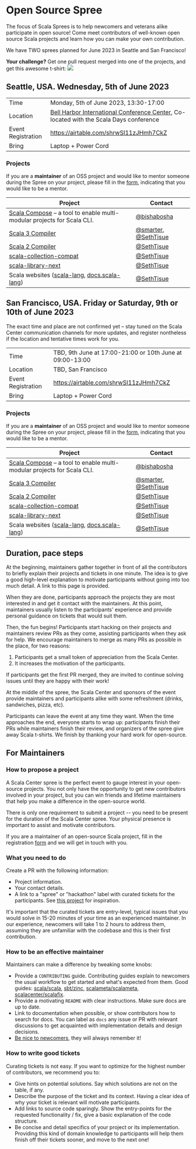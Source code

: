 # Open Source Spree

The focus of Scala Sprees is to help newcomers and veterans alike participate
in open source! Come meet contributors of well-known open source Scala projects and
learn how you can make your own contribution.

We have TWO sprees planned for June 2023 in Seattle and San Francisco!

**Your challenge?** Get one pull request merged into one of the projects, and
get this awesome t-shirt:
![](https://pbs.twimg.com/media/CtnCrtvWAAAO0nE.jpg:small)

## Seattle, USA. Wednesday, 5th of June 2023

|                    |                                                                                                 |
|--------------------|-------------------------------------------------------------------------------------------------|
| Time               | Monday, 5th of June 2023, 13:30-17:00                                                           |
| Location           | [Bell Harbor International Conference Center](https://scaladays.org/seattle-2023/the-venue), Co-located with the Scala Days conference |
| Event Registration | <https://airtable.com/shrwSI11zJHmh7CkZ>                                    |
| Bring              | Laptop + Power Cord                                                                             |

### Projects

If you are a **maintainer** of an OSS project and would like to mentor someone during the Spree on your project, please fill in the [form](https://airtable.com/shrwSI11zJHmh7CkZ), indicating that you would like to be a mentor.

| Project                                                                              | Contact                                                              |
|--------------------------------------------------------------------------------------|----------------------------------------------------------------------|
| [Scala Compose](https://github.com/virtuslab/scala-compose) – a tool to enable multi-modular projects for Scala CLI. | [@bishabosha](https://github.com/bishabosha) |
| [Scala 3 Compiler](https://github.com/lampepfl/dotty) | [@smarter](https://github.com/smarter), [@SethTisue](https://github.com/SethTisue) |
| [Scala 2 Compiler](https://github.com/scala/scala) | [@SethTisue](https://github.com/SethTisue) |
| [scala-collection-compat](https://github.com/scala/scala-collection-compat) | [@SethTisue](https://github.com/SethTisue) |
| [scala-library-next](https://github.com/scala/scala-library-next) | [@SethTisue](https://github.com/SethTisue) |
| Scala websites ([scala-lang](https://github.com/scala/scala-lang), [docs.scala-lang](https://github.com/scala/docs.scala-lang)) | [@SethTisue](https://github.com/SethTisue) |

## San Francisco, USA. Friday or Saturday, 9th or 10th of June 2023

The exact time and place are not confirmed yet – stay tuned on the Scala Center communication channels for more updates,
and register nontheless if the location and tentative times work for you.

|                    |                                                                                                 |
|--------------------|-------------------------------------------------------------------------------------------------|
| Time               | TBD, 9th June at 17:00-21:00 or 10th June at 09:00-13:00 |
| Location           | TBD, San Francisco |
| Event Registration | <https://airtable.com/shrwSI11zJHmh7CkZ>                                    |
| Bring              | Laptop + Power Cord                                                                             |

### Projects

If you are a **maintainer** of an OSS project and would like to mentor someone during the Spree on your project, please fill in the [form](https://airtable.com/shrwSI11zJHmh7CkZ), indicating that you would like to be a mentor.

| Project                                                                              | Contact                                                              |
|--------------------------------------------------------------------------------------|----------------------------------------------------------------------|
| [Scala Compose](https://github.com/virtuslab/scala-compose) – a tool to enable multi-modular projects for Scala CLI. | [@bishabosha](https://github.com/bishabosha) |
| [Scala 3 Compiler](https://github.com/lampepfl/dotty) | [@smarter](https://github.com/smarter), [@SethTisue](https://github.com/SethTisue) |
| [Scala 2 Compiler](https://github.com/scala/scala) | [@SethTisue](https://github.com/SethTisue) |
| [scala-collection-compat](https://github.com/scala/scala-collection-compat) | [@SethTisue](https://github.com/SethTisue) |
| [scala-library-next](https://github.com/scala/scala-library-next) | [@SethTisue](https://github.com/SethTisue) |
| Scala websites ([scala-lang](https://github.com/scala/scala-lang), [docs.scala-lang](https://github.com/scala/docs.scala-lang)) | [@SethTisue](https://github.com/SethTisue) |

## Duration, pace steps

At the beginning, maintainers gather together in front of all the contributors
to briefly explain their projects and tickets in one minute. The idea is to give
a good high-level explanation to motivate participants without going into too
much detail. A link to this page is provided.

When they are done, participants approach the projects they are most interested
in and get it contact with the maintainers. At this point, maintainers usually
listen to the participants' experience and provide personal guidance on tickets
that would suit them.

Then, the fun begins! Participants start hacking on their projects and
maintainers review PRs as they come, assisting participants when they ask for
help. We encourage maintainers to merge as many PRs as possible in the place,
for two reasons:

1. Participants get a small token of appreciation from the Scala Center.
2. It increases the motivation of the participants.

If participants get the first PR merged, they are invited to continue solving
issues until they are happy with their work!

At the middle of the spree, the Scala Center and sponsors of the event provide
maintainers and participants alike with some refreshment (drinks, sandwiches,
pizza, etc).

Participants can leave the event at any time they want. When the time approaches
the end, everyone starts to wrap up: participants finish their PRs while
maintainers finish their review, and organizers of the spree give away Scala
t-shirts. We finish by thanking your hard work for open-source.

## For Maintainers

### How to propose a project

A Scala Center spree is the perfect event to gauge interest in your open-source
projects. You not only have the opportunity to get new contributors involved in
your project, but you can win friends and lifetime maintainers that help you
make a difference in the open-source world.

There is only one requirement to submit a project -- you need to be present for
the duration of the Scala Center spree. Your physical presence is important to
assist and motivate contributors.

If you are a maintainer of an open-source Scala project, fill in the registration
[form](https://airtable.com/shrwSI11zJHmh7CkZ) and we will get in touch with you.

### What you need to do

Create a PR with the following information:

- Project information.
- Your contact details.
- A link to a "spree" or "hackathon" label with curated tickets for the
  participants. See
  [this project](https://github.com/sbt/zinc/issues?utf8=✓&q=label:hackathon%20is:issue)
  for inspiration.

It's important that the curated tickets are entry-level, typical issues that you
would solve in 15-20 minutes of your time as an experienced maintainer. In our
experience, newcomers will take 1 to 2 hours to address them, assuming they are
unfamiliar with the codebase and this is their first contribution.

### How to be an effective maintainer

Maintainers can make a difference by tweaking some knobs:

- Provide a `CONTRIBUTING` guide. Contributing guides explain to newcomers the
  usual workflow to get started and what's expected from them. Good guides:
  [scala/scala](https://github.com/scala/scala/blob/2.12.x/CONTRIBUTING.md),
  [sbt/zinc](https://github.com/sbt/zinc/blob/1.x/CONTRIBUTING.md),
  [scalameta/scalameta](https://github.com/scalameta/scalameta/blob/master/CONTRIBUTING.md),
  [scalacenter/scalafix](https://github.com/scala/scala/blob/2.12.x/CONTRIBUTING.md).
- Provide a motivating `README` with clear instructions. Make sure docs are up
  to date.
- Link to documentation when possible, or show contributors how to search for
  docs. You can label as `docs` any issue or PR with relevant discussions to get
  acquainted with implementation details and design decisions.
- [Be nice to newcomers](http://brson.github.io/2017/04/05/minimally-nice-maintainer),
  they will always remember it!

### How to write good tickets

Curating tickets is not easy. If you want to optimize for the highest number of
contributors, we recommend you to:

- Give hints on potential solutions. Say which solutions are not on the table,
  if any.
- Describe the purpose of the ticket and its context. Having a clear idea of why
  your ticket is relevant will motivate participants.
- Add links to source code sparingly. Show the entry-points for the requested
  functionality / fix, give a basic explanation of the code structure.
- Be concise and detail specifics of your project or its implementation.
  Providing this kind of domain knowledge to participants will help them finish
  off their tickets sooner, and move to the next one!
